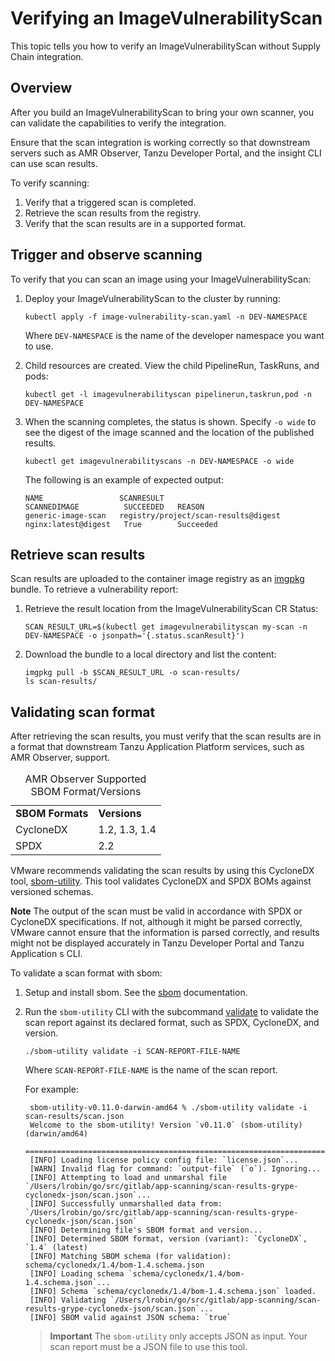 # Verifying an ImageVulnerabilityScan

This topic tells you how to verify an ImageVulnerabilityScan without Supply Chain integration.

## <a id="overview"></a> Overview

After you build an ImageVulnerabilityScan to bring your own scanner,
you can validate the capabilities to verify the integration.

Ensure that the scan integration is working correctly so that downstream servers such as AMR
Observer, Tanzu Developer Portal, and the insight CLI can use scan results.

To verify scanning:

1. Verify that a triggered scan is completed.
2. Retrieve the scan results from the registry.
3. Verify that the scan results are in a supported format.

## <a id="trigger-observe-scanning"></a> Trigger and observe scanning

To verify that you can scan an image using your ImageVulnerabilityScan:

1. Deploy your ImageVulnerabilityScan to the cluster by running:

    ```console
    kubectl apply -f image-vulnerability-scan.yaml -n DEV-NAMESPACE
    ```

   Where `DEV-NAMESPACE` is the name of the developer namespace you want to use.

1. Child resources are created. View the child PipelineRun, TaskRuns, and pods:

      ```console
      kubectl get -l imagevulnerabilityscan pipelinerun,taskrun,pod -n DEV-NAMESPACE
      ```

1. When the scanning completes, the status is shown. Specify `-o wide` to see the digest of the image scanned and the location of the published results.

    ```console
    kubectl get imagevulnerabilityscans -n DEV-NAMESPACE -o wide
    ```

    The following is an example of expected output:

    ```console
    NAME                 SCANRESULT                           SCANNEDIMAGE          SUCCEEDED   REASON
    generic-image-scan   registry/project/scan-results@digest nginx:latest@digest   True        Succeeded
    ```

## <a id="retrieve-scan-results"></a> Retrieve scan results

Scan results are uploaded to the container image registry as an [imgpkg](https://carvel.dev/imgpkg/) bundle.
To retrieve a vulnerability report:

1. Retrieve the result location from the ImageVulnerabilityScan CR Status:

   ```console
   SCAN_RESULT_URL=$(kubectl get imagevulnerabilityscan my-scan -n DEV-NAMESPACE -o jsonpath='{.status.scanResult}')
   ```

2. Download the bundle to a local directory and list the content:

   ```console
   imgpkg pull -b $SCAN_RESULT_URL -o scan-results/
   ls scan-results/
   ```

## <a id="validating-scan-format"></a> Validating scan format

After retrieving the scan results, you must verify that the scan results are in a format that downstream Tanzu Application Platform services, such as AMR Observer, support.

<table>
  <caption>AMR Observer Supported SBOM Format/Versions</caption>
  <tr>
   <td><strong>SBOM Formats</strong></td>
   <td><strong>Versions</strong></td>
  </tr>
  <tr>
   <td>CycloneDX</td>
   <td>1.2, 1.3, 1.4</td>
  </tr>
  <tr>
   <td>SPDX</td>
   <td>2.2</td>
  </tr>
</table>

VMware recommends validating the scan results by using this CycloneDX tool, [sbom-utility](https://github.com/CycloneDX/sbom-utility). This tool validates CycloneDX and SPDX BOMs against versioned schemas.

**Note** The output of the scan must be valid in accordance with SPDX or CycloneDX specifications. If not, although it might be parsed correctly, VMware cannot ensure that the information is parsed correctly, and results might not be displayed accurately in Tanzu Developer Portal and Tanzu Application s CLI.

To validate a scan format with sbom:

1. Setup and install sbom. See the [sbom](https://github.com/CycloneDX/sbom-utility#installation) documentation.
2. Run the `sbom-utility` CLI with the subcommand [validate](https://github.com/CycloneDX/sbom-utility#validate) to validate the scan report against its declared format, such as SPDX, CycloneDX, and version.

   ```console
   ./sbom-utility validate -i SCAN-REPORT-FILE-NAME
   ```

   Where `SCAN-REPORT-FILE-NAME` is the name of the scan report.

   For example:

   ```console
    sbom-utility-v0.11.0-darwin-amd64 % ./sbom-utility validate -i scan-results/scan.json
    Welcome to the sbom-utility! Version `v0.11.0` (sbom-utility) (darwin/amd64)
    ============================================================================
    [INFO] Loading license policy config file: `license.json`...
    [WARN] Invalid flag for command: `output-file` (`o`). Ignoring...
    [INFO] Attempting to load and unmarshal file `/Users/lrobin/go/src/gitlab/app-scanning/scan-results-grype-cyclonedx-json/scan.json`...
    [INFO] Successfully unmarshalled data from: `/Users/lrobin/go/src/gitlab/app-scanning/scan-results-grype-cyclonedx-json/scan.json`
    [INFO] Determining file's SBOM format and version...
    [INFO] Determined SBOM format, version (variant): `CycloneDX`, `1.4` (latest)
    [INFO] Matching SBOM schema (for validation): schema/cyclonedx/1.4/bom-1.4.schema.json
    [INFO] Loading schema `schema/cyclonedx/1.4/bom-1.4.schema.json`...
    [INFO] Schema `schema/cyclonedx/1.4/bom-1.4.schema.json` loaded.
    [INFO] Validating `/Users/lrobin/go/src/gitlab/app-scanning/scan-results-grype-cyclonedx-json/scan.json`...
    [INFO] SBOM valid against JSON schema: `true`
   ```

   >**Important** The `sbom-utility` only accepts JSON as input. Your scan report must be a JSON file to use this tool.
